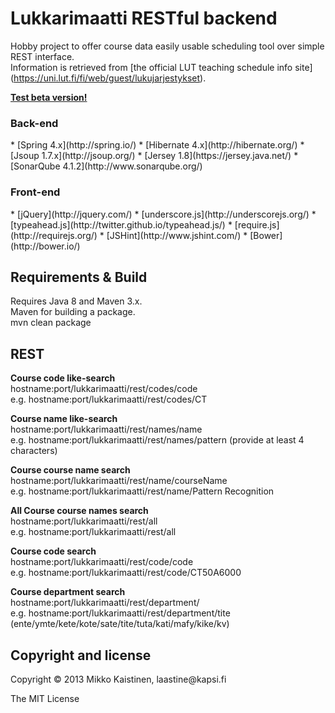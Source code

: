 <h1>Lukkarimaatti RESTful backend</h1>

Hobby project to offer course data easily usable scheduling tool over simple REST interface.<br>
Information is retrieved from [the official LUT teaching schedule info site] (https://uni.lut.fi/fi/web/guest/lukujarjestykset).<br>

<b>[Test beta version!](http://54.194.116.194:8085/lukkarimaatti)</b>

<h3>Back-end</h3>
* [Spring 4.x](http://spring.io/)
* [Hibernate 4.x](http://hibernate.org/)
* [Jsoup 1.7.x](http://jsoup.org/)
* [Jersey 1.8](https://jersey.java.net/)
* [SonarQube 4.1.2](http://www.sonarqube.org/)<br>
 
<h3>Front-end</h3>
* [jQuery](http://jquery.com/)
* [underscore.js](http://underscorejs.org/)
* [typeahead.js](http://twitter.github.io/typeahead.js/)
* [require.js](http://requirejs.org/)
* [JSHint](http://www.jshint.com/)
* [Bower](http://bower.io/)<br>

<h2>Requirements & Build</h2>
Requires Java 8 and Maven 3.x.<br>
Maven for building a package.<br>
mvn clean package

<h2>REST</h2>
<b>Course code like-search</b><br>
hostname:port/lukkarimaatti/rest/codes/code<br>
e.g. hostname:port/lukkarimaatti/rest/codes/CT

<b>Course name like-search</b><br>
hostname:port/lukkarimaatti/rest/names/name<br>
e.g. hostname:port/lukkarimaatti/rest/names/pattern (provide at least 4 characters)

<b>Course course name search</b><br>
hostname:port/lukkarimaatti/rest/name/courseName<br>
e.g. hostname:port/lukkarimaatti/rest/name/Pattern Recognition

<b>All Course course names search</b><br>
hostname:port/lukkarimaatti/rest/all<br>
e.g. hostname:port/lukkarimaatti/rest/all

<b>Course code search</b><br>
hostname:port/lukkarimaatti/rest/code/code<br>
e.g. hostname:port/lukkarimaatti/rest/code/CT50A6000

<b>Course department search</b><br>
hostname:port/lukkarimaatti/rest/department/<department><br>
e.g. hostname:port/lukkarimaatti/rest/department/tite<br>
(ente/ymte/kete/kote/sate/tite/tuta/kati/mafy/kike/kv)<br>

<h2>Copyright and license</h2>
Copyright &copy; 2013 Mikko Kaistinen, laastine@kapsi.fi

The MIT License

